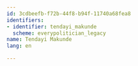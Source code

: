```yaml
---
id: 3cdbeefb-f72b-44f8-b94f-11740a68fea8
identifiers:
- identifier: tendayi_makunde
  scheme: everypolitician_legacy
name: Tendayi Makunde
lang: en

---
```

